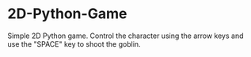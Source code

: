﻿# 2D-Python-Game
Simple 2D Python game. Control the character using the arrow keys and use the "SPACE" key to shoot the goblin.
